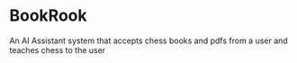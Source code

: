 # BookRook
An AI Assistant system that accepts chess books and pdfs from a user and teaches chess to the user
